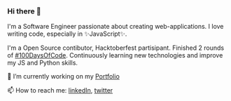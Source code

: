 ### Hi there 👋

I'm a Software Engineer passionate about creating web-applications.
I love writing code, especially in ✨JavaScript✨.

I'm a Open Source contibutor, Hacktoberfest partisipant.
Finished 2 rounds of [#100DaysOfCode](https://github.com/Karska-dev/100-days-of-code).
Continuously learning new technologies and improve my JS and Python skills.

🔭  I’m currently working on my [Portfolio](https://https://github.com/Karska-dev/karska-dev.github.io)

📫  How to reach me: [linkedIn](https://www.linkedin.com/in/karska-dev/), [twitter](https://twitter.com/karska_dev)
<!--
**Karska-dev/Karska-dev** is a ✨ _special_ ✨ repository because its `README.md` (this file) appears on your GitHub profile.

Here are some ideas to get you started:

- 🔭 I’m currently working on ...
- 🌱 I’m currently learning ...
- 👯 I’m looking to collaborate on ...
- 🤔 I’m looking for help with ...
- 💬 Ask me about ...
- 📫 How to reach me: ...
- 😄 Pronouns: ...
- ⚡ Fun fact: ...
-->
